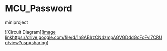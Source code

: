# MCU_Password
miniproject

![Circuit Diagram]([image link](https://drive.google.com/file/d/1n8ABIrzCN4zmpAGVGDddGcFoFvl7CRUo/view?usp=sharing)https://drive.google.com/file/d/1n8ABIrzCN4zmpAGVGDddGcFoFvl7CRUo/view?usp=sharing)
